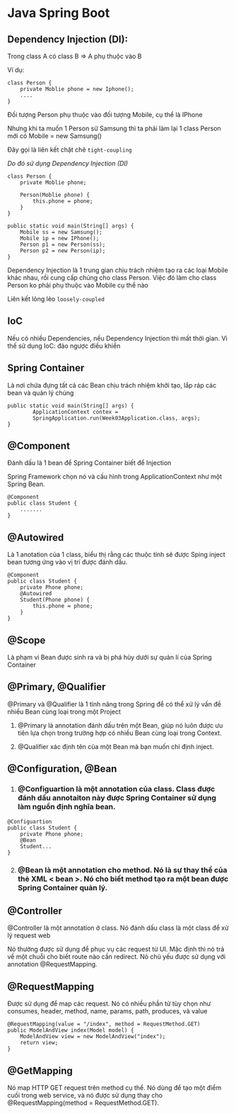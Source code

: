 # Java Spring Boot

## Dependency Injection (DI):

Trong class A có class B => A phụ thuộc vào B

Ví dụ:

```
class Person {
    private Moblie phone = new Iphone();
    ....
}
```

Đối tượng Person phụ thuộc vào đối tượng Mobile, cụ thể là IPhone

Nhưng khi ta muốn 1 Person sử Samsung thì ta phải làm lại 1 class Person mới có Mobile = new Samsung()

Đây gọi là liên kết chặt chẽ `tight-coupling`

_Do đó sử dụng Dependency Injection (DI)_

```
class Person {
    private Moblie phone;

    Person(Moblie phone) {
        this.phone = phone;
    }
}

public static void main(String[] args) {
    Mobile ss = new Samsung();
    Mobile ip = new IPhone();
    Person p1 = new Person(ss);
    Person p2 = new Person(ip);
}
```

Dependency Injection là 1 trung gian chịu trách nhiệm tạo ra các loại Mobile khác nhau, rồi cung cấp chúng cho class Person. Việc đó làm cho class Person ko phải phụ thuộc vào Mobile cụ thể nào

Liên kết lỏng lẻo `loosely-coupled`

## IoC

Nếu có nhiều Dependencies, nếu Dependency Injection thì mất thời gian. Vì thế sử dụng IoC: đảo ngược điều khiển

## Spring Container

Là nơi chứa đựng tất cả các Bean chịu trách nhiệm khởi tạo, lắp ráp các bean và quản lý chúng

```
public static void main(String[] args) {
        ApplicationContext contex =
        SpringApplication.run(Week03Application.class, args);
}
```

## @Component

Đánh dấu là 1 bean để Spring Container biết để Injection

Spring Framework chọn nó và cấu hình trong ApplicationContext như một Spring Bean.

```
@Component
public class Student {
    .......
}
```

## @Autowired

Là 1 anotation của 1 class, biểu thị rằng các thuộc tính sẽ được Sping inject bean tương ứng vào vị trí được đánh dấu.

```
@Component
public class Student {
    private Phone phone;
    @Autowired
    Student(Phone phone) {
        this.phone = phone;
    }
}
```

## @Scope

Là phạm vi Bean được sinh ra và bị phá hủy dưới sự quản lí của Spring Container

## @Primary, @Qualifier

@Primary và @Qualifier là 1 tính năng trong Spring để có thể xử lý vấn đề nhiều Bean cùng loại trong một Project

1. @Primary là annotation đánh dấu trên một Bean, giúp nó luôn được ưu tiên lựa chọn trong trường hợp có nhiều Bean cùng loại trong Context.

2. @Qualifier xác định tên của một Bean mà bạn muốn chỉ định inject.

## @Configuration, @Bean

1. ### @Configuartion là một annotation của class. Class được đánh dấu annotaiton này được Spring Container sử dụng làm nguồn định nghĩa bean.

```
@Configuartion
public class Student {
    private Phone phone;
    @Bean
    Student...
}
```

2. ### @Bean là một annotation cho method. Nó là sự thay thể của thẻ XML < bean >. Nó cho biết method tạo ra một bean được Spring Container quản lý.

## @Controller

@Controller là một annotation ở class. Nó đánh dấu class là một class để xử lý request web

Nó thường được sử dụng để phục vụ các request từ UI. Mặc định thì nó trả về một chuỗi cho biết route nào cần redirect. Nó chủ yếu được sử dụng với annotation @RequestMapping.

## @RequestMapping

Được sử dụng để map các request. Nó có nhiều phần tử tùy chọn như consumes, header, method, name, params, path, produces, và value

```
@RequestMapping(value = "/index", method = RequestMethod.GET)
public ModelAndView index(Model model) {
    ModelAndView view = new ModelAndView("index");
    return view;
}
```

## @GetMapping

Nó map HTTP GET request trên method cụ thể. Nó dùng để tạo một điểm cuối trong web service, và nó được sử dụng thay cho @RequestMapping(method = RequestMethod.GET).
